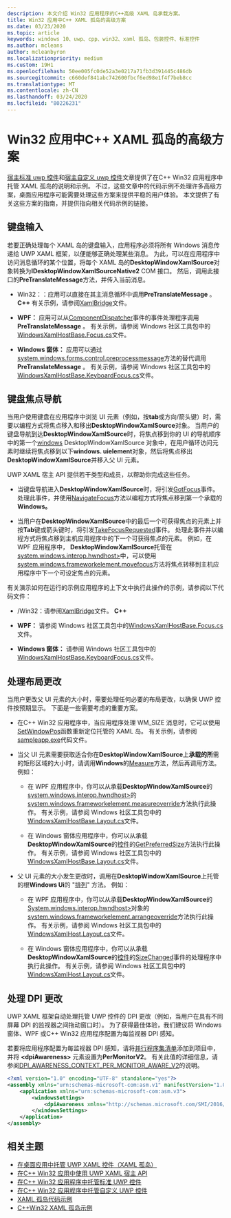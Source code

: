 ```yaml
---
description: 本文介绍 Win32 应用程序的C++高级 XAML 岛承载方案。
title: Win32 应用中C++ XAML 孤岛的高级方案
ms.date: 03/23/2020
ms.topic: article
keywords: windows 10、uwp、cpp、win32、xaml 孤岛、包装控件、标准控件
ms.author: mcleans
author: mcleanbyron
ms.localizationpriority: medium
ms.custom: 19H1
ms.openlocfilehash: 50ee005fc0de52a3e0217a71fb3d391445c486db
ms.sourcegitcommit: c660def841abc742600fbcf6ed98e1f4f7beb8cc
ms.translationtype: MT
ms.contentlocale: zh-CN
ms.lasthandoff: 03/24/2020
ms.locfileid: "80226231"
---
```

# <a name="advanced-scenarios-for-xaml-islands-in-c-win32-apps"></a>Win32 应用中C++ XAML 孤岛的高级方案

[宿主标准 uwp 控件](host-standard-control-with-xaml-islands-cpp.md)和[宿主自定义 uwp 控件](host-custom-control-with-xaml-islands-cpp.md)文章提供了在C++ Win32 应用程序中托管 XAML 孤岛的说明和示例。 不过，这些文章中的代码示例不处理许多高级方案，桌面应用程序可能需要处理这些方案来提供平稳的用户体验。 本文提供了有关这些方案的指南，并提供指向相关代码示例的链接。

## <a name="keyboard-input"></a>键盘输入

若要正确处理每个 XAML 岛的键盘输入，应用程序必须将所有 Windows 消息传递给 UWP XAML 框架，以便能够正确处理某些消息。 为此，可以在应用程序中访问消息循环的某个位置，将每个 XAML 岛的**DesktopWindowXamlSource**对象转换为**IDesktopWindowXamlSourceNative2** COM 接口。 然后，调用此接口的**PreTranslateMessage**方法，并传入当前消息。

  * Win32：：应用可以直接在其主消息循环中调用**PreTranslateMessage** 。 **C++** 有关示例，请参阅[XamlBridge](https://github.com/microsoft/Xaml-Islands-Samples/blob/master/Samples/Win32/SampleCppApp/XamlBridge.cpp#L16)文件。

  * **WPF：** 应用可以从[ComponentDispatcher](https://docs.microsoft.com/dotnet/api/system.windows.interop.componentdispatcher.threadfiltermessage)事件的事件处理程序调用**PreTranslateMessage** 。 有关示例，请参阅 Windows 社区工具包中的[WindowsXamlHostBase.Focus.cs](https://github.com/windows-toolkit/Microsoft.Toolkit.Win32/blob/master/Microsoft.Toolkit.Wpf.UI.XamlHost/WindowsXamlHostBase.Focus.cs#L177)文件。

  * **Windows 窗体：** 应用可以通过[system.windows.forms.control.preprocessmessage](https://docs.microsoft.com/dotnet/api/system.windows.forms.control.preprocessmessage)方法的替代调用**PreTranslateMessage** 。 有关示例，请参阅 Windows 社区工具包中的[WindowsXamlHostBase.KeyboardFocus.cs](https://github.com/windows-toolkit/Microsoft.Toolkit.Win32/blob/master/Microsoft.Toolkit.Forms.UI.XamlHost/WindowsXamlHostBase.KeyboardFocus.cs#L100)文件。

## <a name="keyboard-focus-navigation"></a>键盘焦点导航

当用户使用键盘在应用程序中浏览 UI 元素（例如，按**tab**或方向/箭头键）时，需要以编程方式将焦点移入和移出**DesktopWindowXamlSource**对象。 当用户的键盘导航到达**DesktopWindowXamlSource**时，将焦点移到你的 UI 的导航顺序中的第一个[windows](https://docs.microsoft.com/uwp/api/windows.ui.xaml.uielement) DesktopWindowXamlSource 对象中，在用户循环访问元素时继续将焦点移到以下**windows. uielement**对象，然后将焦点移出**DesktopWindowXamlSource**并移入父 UI 元素。  

UWP XAML 宿主 API 提供若干类型和成员，以帮助你完成这些任务。

* 当键盘导航进入**DesktopWindowXamlSource**时，将引发[GotFocus](https://docs.microsoft.com/uwp/api/windows.ui.xaml.hosting.desktopwindowxamlsource.gotfocus)事件。 处理此事件，并使用[NavigateFocus](https://docs.microsoft.com/uwp/api/windows.ui.xaml.hosting.desktopwindowxamlsource.navigatefocus)方法以编程方式将焦点移到第一个承载的**Windows。**

* 当用户在**DesktopWindowXamlSource**中的最后一个可获得焦点的元素上并按**Tab**键或箭头键时，将引发[TakeFocusRequested](https://docs.microsoft.com/uwp/api/windows.ui.xaml.hosting.desktopwindowxamlsource.takefocusrequested)事件。 处理此事件并以编程方式将焦点移到主机应用程序中的下一个可获得焦点的元素。 例如，在 WPF 应用程序中， **DesktopWindowXamlSource**托管在[system.windows.interop.hwndhost>](https://docs.microsoft.com/dotnet/api/system.windows.interop.hwndhost)中，可以使用[system.windows.frameworkelement.movefocus](https://docs.microsoft.com/dotnet/api/system.windows.frameworkelement.movefocus)方法将焦点转移到主机应用程序中下一个可设定焦点的元素。

有关演示如何在运行的示例应用程序的上下文中执行此操作的示例，请参阅以下代码文件：

  * /Win32：请参阅[XamlBridge](https://github.com/microsoft/Xaml-Islands-Samples/blob/master/Samples/Win32/SampleCppApp/XamlBridge.cpp)文件。  **C++**

  * **WPF：** 请参阅 Windows 社区工具包中的[WindowsXamlHostBase.Focus.cs](https://github.com/windows-toolkit/Microsoft.Toolkit.Win32/blob/master/Microsoft.Toolkit.Wpf.UI.XamlHost/WindowsXamlHostBase.Focus.cs)文件。  

  * **Windows 窗体：** 请参阅 Windows 社区工具包中的[WindowsXamlHostBase.KeyboardFocus.cs](https://github.com/windows-toolkit/Microsoft.Toolkit.Win32/blob/master/Microsoft.Toolkit.Forms.UI.XamlHost/WindowsXamlHostBase.KeyboardFocus.cs)文件。

## <a name="handle-layout-changes"></a>处理布局更改

当用户更改父 UI 元素的大小时，需要处理任何必要的布局更改，以确保 UWP 控件按预期显示。 下面是一些需要考虑的重要方案。

* 在C++ Win32 应用程序中，当应用程序处理 WM_SIZE 消息时，它可以使用[SetWindowPos](https://docs.microsoft.com/windows/desktop/api/winuser/nf-winuser-setwindowpos)函数重新定位托管的 XAML 岛。 有关示例，请参阅[sampleapp.exe](https://github.com/microsoft/Xaml-Islands-Samples/blob/master/Samples/Win32/SampleCppApp/SampleApp.cpp#L170)代码文件。

* 当父 UI 元素需要获取适合你在**DesktopWindowXamlSource**上**承载的所**需的矩形区域的大小时，请调用**Windows**的[Measure](https://docs.microsoft.com/uwp/api/windows.ui.xaml.uielement.measure)方法，然后再调用方法。 例如：

    * 在 WPF 应用程序中，你可以从承载**DesktopWindowXamlSource**的[system.windows.interop.hwndhost>](https://docs.microsoft.com/dotnet/api/system.windows.interop.hwndhost)的[system.windows.frameworkelement.measureoverride](https://docs.microsoft.com/dotnet/api/system.windows.frameworkelement.measureoverride)方法执行此操作。 有关示例，请参阅 Windows 社区工具包中的[WindowsXamlHostBase.Layout.cs](https://github.com/windows-toolkit/Microsoft.Toolkit.Win32/blob/master/Microsoft.Toolkit.Wpf.UI.XamlHost/WindowsXamlHostBase.Layout.cs)文件。

    * 在 Windows 窗体应用程序中，你可以从承载**DesktopWindowXamlSource**的[控件](https://docs.microsoft.com/dotnet/api/system.windows.forms.control)的[GetPreferredSize](https://docs.microsoft.com/dotnet/api/system.windows.forms.control.getpreferredsize)方法执行此操作。 有关示例，请参阅 Windows 社区工具包中的[WindowsXamlHostBase.Layout.cs](https://github.com/windows-toolkit/Microsoft.Toolkit.Win32/blob/master/Microsoft.Toolkit.Forms.UI.XamlHost/WindowsXamlHostBase.Layout.cs)文件。

* 父 UI 元素的大小发生更改时，调用在**DesktopWindowXamlSource**上托管的根**Windows Ui**的 "[排列](https://docs.microsoft.com/uwp/api/windows.ui.xaml.uielement.arrange)" 方法。 例如：

    * 在 WPF 应用程序中，你可以从承载**DesktopWindowXamlSource**的[System.windows.interop.hwndhost>](https://docs.microsoft.com/dotnet/api/system.windows.interop.hwndhost)对象的[system.windows.frameworkelement.arrangeoverride](https://docs.microsoft.com/dotnet/api/system.windows.frameworkelement.arrangeoverride)方法执行此操作。 有关示例，请参阅 Windows 社区工具包中的[WindowsXamlHost.Layout.cs](https://github.com/windows-toolkit/Microsoft.Toolkit.Win32/blob/master/Microsoft.Toolkit.Wpf.UI.XamlHost/WindowsXamlHostBase.Layout.cs)文件。

    * 在 Windows 窗体应用程序中，你可以从承载**DesktopWindowXamlSource**的[控件](https://docs.microsoft.com/dotnet/api/system.windows.forms.control)的[SizeChanged](https://docs.microsoft.com/dotnet/api/system.windows.forms.control.sizechanged)事件的处理程序中执行此操作。 有关示例，请参阅 Windows 社区工具包中的[WindowsXamlHost.Layout.cs](https://github.com/windows-toolkit/Microsoft.Toolkit.Win32/blob/master/Microsoft.Toolkit.Forms.UI.XamlHost/WindowsXamlHostBase.Layout.cs)文件。

## <a name="handle-dpi-changes"></a>处理 DPI 更改

UWP XAML 框架自动处理托管 UWP 控件的 DPI 更改（例如，当用户在具有不同屏幕 DPI 的监视器之间拖动窗口时）。 为了获得最佳体验，我们建议将 Windows 窗体、WPF 或C++ Win32 应用程序配置为每监视器 DPI 感知。

若要将应用程序配置为每监视器 DPI 感知，请将[并行程序集清单](https://docs.microsoft.com/windows/desktop/SbsCs/application-manifests)添加到项目中，并将 **\<dpiAwareness\>** 元素设置为**PerMonitorV2**。 有关此值的详细信息，请参阅[DPI_AWARENESS_CONTEXT_PER_MONITOR_AWARE_V2](https://docs.microsoft.com/windows/desktop/hidpi/dpi-awareness-context)的说明。

```xml
<?xml version="1.0" encoding="UTF-8" standalone="yes"?>
<assembly xmlns="urn:schemas-microsoft-com:asm.v1" manifestVersion="1.0">
    <application xmlns="urn:schemas-microsoft-com:asm.v3">
        <windowsSettings>
            <dpiAwareness xmlns="http://schemas.microsoft.com/SMI/2016/WindowsSettings">PerMonitorV2</dpiAwareness>
        </windowsSettings>
    </application>
</assembly>
```

## <a name="related-topics"></a>相关主题

* [在桌面应用中托管 UWP XAML 控件（XAML 孤岛）](xaml-islands.md)
* [在C++ Win32 应用中使用 UWP XAML 宿主 API](using-the-xaml-hosting-api.md)
* [在C++ Win32 应用程序中托管标准 UWP 控件](host-standard-control-with-xaml-islands-cpp.md)
* [在C++ Win32 应用程序中托管自定义 UWP 控件](host-custom-control-with-xaml-islands-cpp.md)
* [XAML 孤岛代码示例](https://github.com/microsoft/Xaml-Islands-Samples)
* [C++Win32 XAML 孤岛示例](https://github.com/microsoft/Xaml-Islands-Samples/tree/master/Samples/Win32/SampleCppApp)
